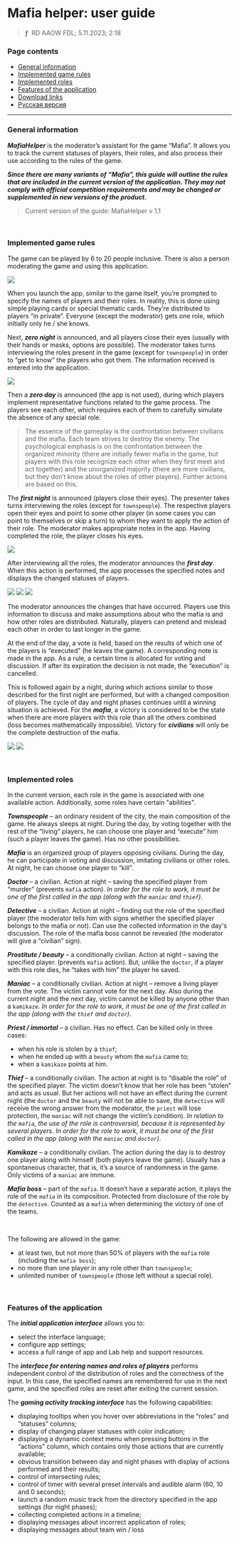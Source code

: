 # Mafia helper: user guide
> **ƒ** &nbsp;RD AAOW FDL; 5.11.2023; 2:18



### Page contents

- [General information](#general-information)
- [Implemented game rules](#implemented-game-rules)
- [Implemented roles](#implemented-roles)
- [Features of the application](#features-of-the-application)
- [Download links](https://adslbarxatov.github.io/DPArray#mafia-helper)
- [Русская версия](https://adslbarxatov.github.io/MafiaHelper/ru)

---

### General information

***MafiaHelper*** is the moderator’s assistant for the game “Mafia”. It allows you to track
the current statuses of players, their roles, and also process their use according to the rules
of the game.

***Since there are many variants of “Mafia”, this guide will outline the rules that are included
in the current version of the application. They may not comply with official competition requirements
and may be changed or supplemented in new versions of the product.***

> Current version of the guide: MafiaHelper v 1.1

&nbsp;



### Implemented game rules

The game can be played by 6 to 20 people inclusive. There is also a person moderating the game and using
this application.

<img src="/MafiaHelper/img/01_en.png" />

When you launch the app, similar to the game itself, you’re prompted to specify the names of players
and their roles. In reality, this is done using simple playing cards or special thematic cards. They’re
distributed to players “in private”. Everyone (except the moderator) gets one role, which initially
only he / she knows.

Next, ***zero night*** is announced, and all players close their eyes (usually with their hands or masks,
options are possible). The moderator takes turns interviewing the roles present in the game (except for
`townspeople`) in order to “get to know” the players who got them. The information received is entered
into the application.

<img src="/MafiaHelper/img/02_en.png" />

Then a ***zero day*** is announced (the app is not used), during which players implement representative
functions related to the game process. The players see each other, which requires each of them to carefully
simulate the absence of any special role.

> The essence of the gameplay is the confrontation between civilians and the mafia. Each team strives
> to destroy the enemy. The psychological emphasis is on the confrontation between the organized minority
> (there are initially fewer mafia in the game, but players with this role recognize each other when they
> first meet and act together) and the unorganized majority (there are more civilians, but they don’t know
> about the roles of other players). Further actions are based on this.

The ***first night*** is announced (players close their eyes). The presenter takes turns interviewing
the roles (except for `townspeople`). The respective players open their eyes and point to some other
player (in some cases you can point to themselves or skip a turn) to whom they want to apply the action
of their role. The moderator makes appropriate notes in the app. Having completed the role, the player
closes his eyes.

<img src="/MafiaHelper/img/03_en.png" />

After interviewing all the roles, the moderator announces the ***first day***. When this action is performed,
the app processes the specified notes and displays the changed statuses of players.

<img src="/MafiaHelper/img/04_en.png" />

<img src="/MafiaHelper/img/05_en.png" />

<img src="/MafiaHelper/img/06_en.png" />

The moderator announces the changes that have occurred. Players use this information to discuss and make
assumptions about who the mafia is and how other roles are distributed. Naturally, players can pretend
and mislead each other in order to last longer in the game.

At the end of the day, a vote is held, based on the results of which one of the players is “executed”
(he leaves the game). A corresponding note is made in the app. As a rule, a certain time is allocated
for voting and discussion. If after its expiration the decision is not made, the “execution” is cancelled.

This is followed again by a night, during which actions similar to those described for the first night
are performed, but with a changed composition of players. The cycle of day and night phases continues
until a winning situation is achieved. For the ***mafia***, a victory is considered to be the state
when there are more players with this role than all the others combined (loss becomes mathematically
impossible). Victory for ***civilians*** will only be the complete destruction of the mafia.

<img src="/MafiaHelper/img/07_en.png" />

<img src="/MafiaHelper/img/08_en.png" />

&nbsp;



### Implemented roles

In the current version, each role in the game is associated with one available action. Additionally,
some roles have certain "abilities".

***Townspeople*** – an ordinary resident of the city, the main composition of the game. He always sleeps
at night. During the day, by voting together with the rest of the “living” players, he can choose
one player and “execute” him (such a player leaves the game). Has no other possibilities.

***Mafia*** is an organized group of players opposing civilians. During the day, he can participate
in voting and discussion, imitating civilians or other roles. At night, he can choose one player
to “kill”.

***Doctor*** – a civilian. Action at night – saving the specified player from “murder” (prevents `mafia`
action).
*In order for the role to work, it must be one of the first called in the app (along with the `maniac` and `thief`)*.

***Detective*** – a civilian. Action at night – finding out the role of the specified player (the moderator
tells him with signs whether the specified player belongs to the mafia or not). Can use the collected
information in the day's discussion. The role of the mafia boss cannot be revealed (the moderator will
give a “civilian” sign).

***Prostitute / beauty*** – a conditionally civilian. Action at night – saving the specified player.
(prevents `mafia` action). But, unlike the `doctor`, if a player
with this role dies, he “takes with him” the player he saved.

***Maniac*** – a conditionally civilian. Action at night – remove a living player from the vote. The victim
cannot vote for the next day. Also during the current night and the next day, victim cannot be killed
by anyone other than a `kamikaze`.
*In order for the role to work, it must be one of the first called in the app (along with the `thief` and `doctor`)*.

***Priest / immortal*** – a civilian. Has no effect. Can be killed only in three cases:
- when his role is stolen by a `thief`;
- when he ended up with a `beauty` whom the `mafia` came to;
- when a `kamikaze` points at him.

***Thief*** – a conditionally civilian. The action at night is to “disable the role” of the specified player.
The victim doesn’t know that her role has been “stolen” and acts as usual. But her actions will not have
an effect during the current night (the `doctor` and the `beauty` will not be able to save, the `detective`
will receive the wrong answer from the moderator, the `priest` will lose protection, the `maniac` will not
change the victim’s condition).
*In relation to the `mafia`, the use of the role is controversial, because it is represented by several players*.
*In order for the role to work, it must be one of the first called in the app (along with the `maniac` and `doctor`)*.

***Kamikaze*** – a conditionally civilian. The action during the day is to destroy one player along with
himself (both players leave the game). Usually has a spontaneous character, that is, it’s a source of randomness
in the game. Only victims of a `maniac` are immune.

***Mafia boss*** – part of the `mafia`. It doesn’t have a separate action, it plays the role of the `mafia`
in its composition. Protected from disclosure of the role by the `detective`. Counted as a `mafia` when
determining the victory of one of the teams.

&nbsp;

The following are allowed in the game:
- at least two, but not more than 50% of players with the `mafia` role (including the `mafia boss`);
- no more than one player in any role other than `townspeople`;
- unlimited number of `townspeople` (those left without a special role).

&nbsp;



### Features of the application

The ***initial application interface*** allows you to:
- select the interface language;
- configure app settings;
- access a full range of app and Lab help and support resources.

The ***interface for entering names and roles of players*** performs independent control of the distribution
of roles and the correctness of the input. In this case, the specified names are remembered for use in the next
game, and the specified roles are reset after exiting the current session.

The ***gaming activity tracking interface*** has the following capabilities:
- displaying tooltips when you hover over abbreviations in the “roles” and “statuses” columns;
- display of changing player statuses with color indication;
- displaying a dynamic context menu when pressing buttons in the “actions” column, which contains only those actions that are currently available;
- obvious transition between day and night phases with display of actions performed and their results;
- control of intersecting rules;
- control of timer with several preset intervals and audible alarm (60, 10 and 0 seconds);
- launch a random music track from the directory specified in the app settings (for night phases);
- collecting completed actions in a timeline;
- displaying messages about incorrect application of roles;
- displaying messages about team win / loss
